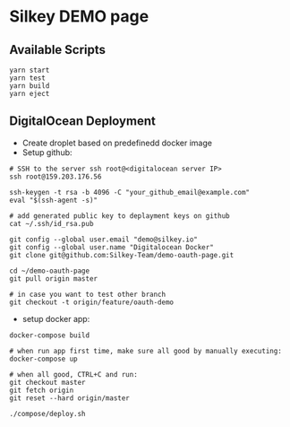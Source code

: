 # Silkey DEMO page

## Available Scripts

```
yarn start
yarn test
yarn build
yarn eject
```

## DigitalOcean Deployment

- Create droplet based on predefinedd docker image
- Setup github:

```
# SSH to the server ssh root@<digitalocean server IP>
ssh root@159.203.176.56

ssh-keygen -t rsa -b 4096 -C "your_github_email@example.com"
eval "$(ssh-agent -s)"

# add generated public key to deplayment keys on github
cat ~/.ssh/id_rsa.pub

git config --global user.email "demo@silkey.io"
git config --global user.name "Digitalocean Docker"
git clone git@github.com:Silkey-Team/demo-oauth-page.git

cd ~/demo-oauth-page
git pull origin master

# in case you want to test other branch
git checkout -t origin/feature/oauth-demo
```
- setup docker app:

```
docker-compose build

# when run app first time, make sure all good by manually executing:
docker-compose up

# when all good, CTRL+C and run:
git checkout master
git fetch origin
git reset --hard origin/master

./compose/deploy.sh
```
